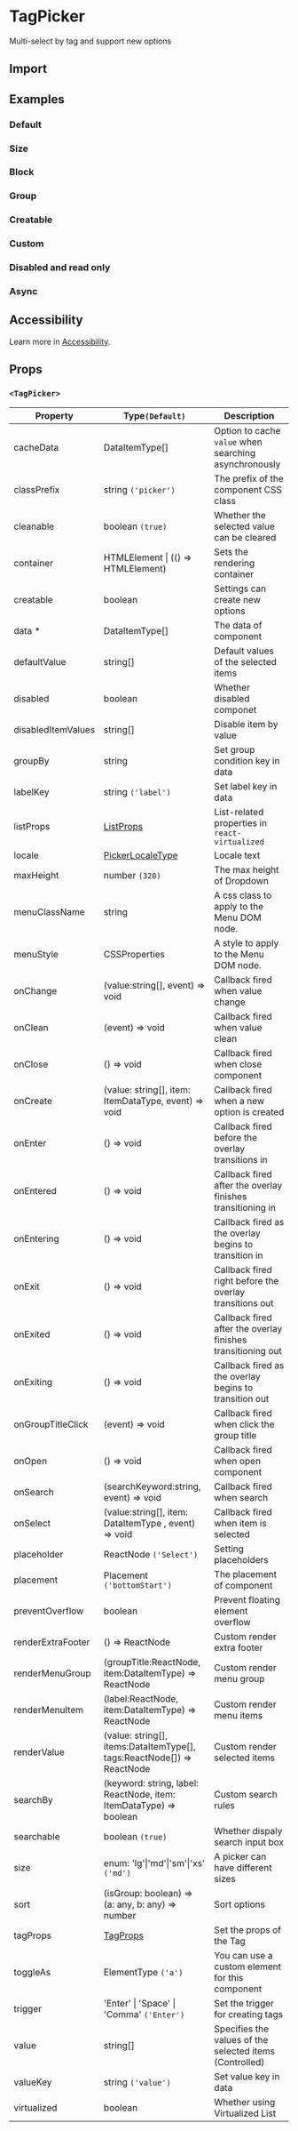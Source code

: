 # TagPicker

Multi-select by tag and support new options

## Import

<!--{include:(components/tag-picker/fragments/import.md)}-->

## Examples

### Default

<!--{include:`basic.md`}-->

### Size

<!--{include:`size.md`}-->

### Block

<!--{include:`block.md`}-->

### Group

<!--{include:`group.md`}-->

### Creatable

<!--{include:`creatable.md`}-->

### Custom

<!--{include:`custom.md`}-->

### Disabled and read only

<!--{include:`disabled.md`}-->

### Async

<!--{include:`async.md`}-->

## Accessibility

Learn more in [Accessibility](/guide/accessibility).

## Props

<!--{include:(_common/types/data-item-type.md)}-->
<!--{include:(_common/types/placement.md)}-->

### `<TagPicker>`

| Property           | Type`(Default)`                                                        | Description                                                 |
| ------------------ | ---------------------------------------------------------------------- | ----------------------------------------------------------- |
| cacheData          | DataItemType[]                                                         | Option to cache `value` when searching asynchronously       |
| classPrefix        | string `('picker')`                                                    | The prefix of the component CSS class                       |
| cleanable          | boolean `(true)`                                                       | Whether the selected value can be cleared                   |
| container          | HTMLElement &#124; (() => HTMLElement)                                 | Sets the rendering container                                |
| creatable          | boolean                                                                | Settings can create new options                             |
| data \*            | DataItemType[]                                                         | The data of component                                       |
| defaultValue       | string[]                                                               | Default values of the selected items                        |
| disabled           | boolean                                                                | Whether disabled componet                                   |
| disabledItemValues | string[]                                                               | Disable item by value                                       |
| groupBy            | string                                                                 | Set group condition key in data                             |
| labelKey           | string `('label')`                                                     | Set label key in data                                       |
| listProps          | [ListProps][listprops]                                                 | List-related properties in `react-virtualized`              |
| locale             | [PickerLocaleType](/guide/i18n/#pickers)                               | Locale text                                                 |
| maxHeight          | number `(320)`                                                         | The max height of Dropdown                                  |
| menuClassName      | string                                                                 | A css class to apply to the Menu DOM node.                  |
| menuStyle          | CSSProperties                                                          | A style to apply to the Menu DOM node.                      |
| onChange           | (value:string[], event) => void                                        | Callback fired when value change                            |
| onClean            | (event) => void                                                        | Callback fired when value clean                             |
| onClose            | () => void                                                             | Callback fired when close component                         |
| onCreate           | (value: string[], item: ItemDataType, event) => void                   | Callback fired when a new option is created                 |
| onEnter            | () => void                                                             | Callback fired before the overlay transitions in            |
| onEntered          | () => void                                                             | Callback fired after the overlay finishes transitioning in  |
| onEntering         | () => void                                                             | Callback fired as the overlay begins to transition in       |
| onExit             | () => void                                                             | Callback fired right before the overlay transitions out     |
| onExited           | () => void                                                             | Callback fired after the overlay finishes transitioning out |
| onExiting          | () => void                                                             | Callback fired as the overlay begins to transition out      |
| onGroupTitleClick  | (event) => void                                                        | Callback fired when click the group title                   |
| onOpen             | () => void                                                             | Callback fired when open component                          |
| onSearch           | (searchKeyword:string, event) => void                                  | Callback fired when search                                  |
| onSelect           | (value:string[], item: DataItemType , event) => void                   | Callback fired when item is selected                        |
| placeholder        | ReactNode `('Select')`                                                 | Setting placeholders                                        |
| placement          | Placement `('bottomStart')`                                            | The placement of component                                  |
| preventOverflow    | boolean                                                                | Prevent floating element overflow                           |
| renderExtraFooter  | () => ReactNode                                                        | Custom render extra footer                                  |
| renderMenuGroup    | (groupTitle:ReactNode, item:DataItemType) => ReactNode                 | Custom render menu group                                    |
| renderMenuItem     | (label:ReactNode, item:DataItemType) => ReactNode                      | Custom render menu items                                    |
| renderValue        | (value: string[], items:DataItemType[], tags:ReactNode[]) => ReactNode | Custom render selected items                                |
| searchBy           | (keyword: string, label: ReactNode, item: ItemDataType) => boolean     | Custom search rules                                         |
| searchable         | boolean `(true)`                                                       | Whether dispaly search input box                            |
| size               | enum: 'lg'&#124;'md'&#124;'sm'&#124;'xs' `('md')`                      | A picker can have different sizes                           |
| sort               | (isGroup: boolean) => (a: any, b: any) => number                       | Sort options                                                |
| tagProps           | [TagProps][tagprops]                                                   | Set the props of the Tag                                    |
| toggleAs           | ElementType `('a')`                                                    | You can use a custom element for this component             |
| trigger            | 'Enter' &#124; 'Space' &#124; 'Comma' `('Enter')`                      | Set the trigger for creating tags                           |
| value              | string[]                                                               | Specifies the values of the selected items (Controlled)     |
| valueKey           | string `('value')`                                                     | Set value key in data                                       |
| virtualized        | boolean                                                                | Whether using Virtualized List                              |

[listprops]: https://github.com/bvaughn/react-virtualized/blob/master/docs/List.md#prop-types
[tagprops]: https://rsuitejs.com/en/components/tag#Props
